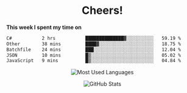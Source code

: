 <h1 align="center">Cheers!</h1>

**This week I spent my time on**
<!--START_SECTION:waka-->

```txt
C#           2 hrs           ██████████████▓░░░░░░░░░░   59.19 %
Other        38 mins         ████▓░░░░░░░░░░░░░░░░░░░░   18.75 %
Batchfile    24 mins         ███░░░░░░░░░░░░░░░░░░░░░░   12.04 %
JSON         10 mins         █▒░░░░░░░░░░░░░░░░░░░░░░░   05.02 %
JavaScript   9 mins          █▒░░░░░░░░░░░░░░░░░░░░░░░   04.84 %
```

<!--END_SECTION:waka-->

<p align="center"><img src="https://github-readme-stats.vercel.app/api/top-langs/?username=thnkrn&layout=compact&hide=html&theme=tokyonight" alt="Most Used Languages" /></p>

<p align="center"><img src="https://github-readme-stats.vercel.app/api?username=thnkrn&show_icons=true&count_private=true&theme=tokyonight&show=reviews&hide_rank=false&rank_icon=github" alt="GitHub Stats" /></p>

<!-- <p align="center"><a href="https://wakatime.com"><img src="https://wakatime.com/share/@thnkrn/40092326-d1bd-471b-89da-9a7c63939402.png" /></p>
 -->
